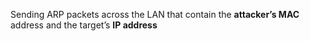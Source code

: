 Sending ARP packets across the LAN that contain the **attacker’s MAC** address and the target’s **IP address**

